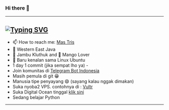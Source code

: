 ### Hi there 👋
---
[![Typing SVG](https://readme-typing-svg.herokuapp.com?color=%2336BCF7&lines=The+quick+brown+fox+jumps+over+the+lazy+dog)](https://git.io/typing-svg)
---
- 📫 How to reach me: [Mas Tris](https://t.me/onsirtus)
- 📍 Western East Java 
- 🍈 Jambu Kluthuk and :mango: Mango Lover
- 🐧 Baru kenalan sama Linux Ubuntu
- 1 day 1 commit (jika sempat lho ya) -
- Join komunitas di [Telegram Bot Indonesia](https://t.me/botindonesia)
- Masih pemula di git :grin:
- Manusia tipe penyayang :smile: (sayang kalau nggak dimakan)
- Suka nyoba2 VPS. contohnya di : [Vultr](https://s.id/IVwvp)
- Suka Digital Ocean tinggal [klik sini](https://s.id/1nZod)
- Sedang belajar Python
---
<!--
[![GitHub Streak](https://github-readme-streak-stats.herokuapp.com?user=threedisk&theme=highcontrast&date_format=M%20j%5B%2C%20Y%5D)](https://git.io/streak-stats)


**threedisk/threedisk** is a ✨ _special_ ✨ repository because its `README.md` (this file) appears on your GitHub profile.

Here are some ideas to get you started:

- 🔭 I’m currently working on ...
- 🌱 I’m currently learning ...
- 👯 I’m looking to collaborate on ...
- 🤔 I’m looking for help with ...
- 💬 Ask me about ...
- 📫 How to reach me: ...
- 😄 Pronouns: ...
- ⚡ Fun fact: ...
- :smirk: Gak paham
-->
